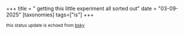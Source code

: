 +++
title = " getting this little experiment all sorted out"
date = "03-09-2025"
[taxonomies]
tags=["is"]
+++

<small>this status update is echoed from [bsky](https://bsky.app/profile/nonmodernist-is.bsky.social/post/3ljyeicksrt23)</small>